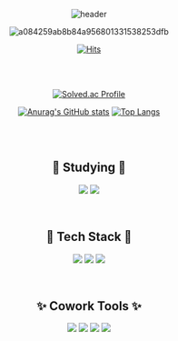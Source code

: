 <div align='center'>

![header](https://capsule-render.vercel.app/api?type=waving&color=timeGradient&height=300&section=header&text=%20%20You%20In%20My%20Area🪐%20%20&fontSize=70)




![a084259ab8b84a956801331538253dfb](https://user-images.githubusercontent.com/99633277/163265253-f0c8db6b-cdd3-45a7-9e64-348c106d06f9.gif)

[![Hits](https://hits.seeyoufarm.com/api/count/incr/badge.svg?url=https%3A%2F%2Fgithub.com%2Fhong99cone&count_bg=%2300EFCD&title_bg=%2348C0FF&icon=trustpilot.svg&icon_color=%23FFFFFF&title=Hits&edge_flat=true)](https://github.com/hong99cone)

</br>
</br>

[![Solved.ac Profile](http://mazassumnida.wtf/api/v2/generate_badge?boj=03mm007mm@gmail.com)](https://solved.ac/03mm007mm@gmail.com/)

[![Anurag's GitHub stats](https://github-readme-stats.vercel.app/api?username=hong99cone&show_icons=true&theme=vue)](https://github.com/anuraghazra/github-readme-stats) [![Top Langs](https://github-readme-stats.vercel.app/api/top-langs/?username=hong99cone&layout=compact)](https://github.com/anuraghazra/github-readme-stats)



</br>
</br>

## 📝 Studying 📝
<img src="https://img.shields.io/badge/React-61DAFB?style=flat-square&logo=React&logoColor=white"/> <img src="https://img.shields.io/badge/Typescript-3178C6?style=flat-square&logo=Typescript&logoColor=white"/>

</br>


## 🌴 Tech Stack 🌴
<img src="https://img.shields.io/badge/HTML-E34F26?style=flat-square&logo=HTML5&logoColor=white"/> <img src="https://img.shields.io/badge/CSS3-1572B6?style=flat-square&logo=CSS3&logoColor=white"/> <img src="https://img.shields.io/badge/JavaScript-F7DF1E?style=flat-square&logo=JavaScript&logoColor=white"/>

</br>

## ✨ Cowork Tools ✨
<img src="https://img.shields.io/badge/Github-181717?style=flat-square&logo=GitHub&logoColor=white"/> <img src="https://img.shields.io/badge/Notion-000000?style=flat-square&logo=Notion&logoColor=white"/> <img src="https://img.shields.io/badge/Slack-4A154B?style=flat-square&logo=Slack&logoColor=white"/> <img src="https://img.shields.io/badge/Figma-F24E1E?style=flat-square&logo=Figma&logoColor=white"/>

</div>

